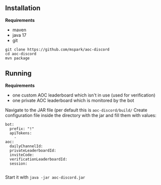 
## Installation
**Requirements**
- maven
- java 17
- git

```
git clone https://github.com/mspark/aoc-discord
cd aoc-discord
mvn package
```
## Running
**Requirements**
- one custom AOC leaderboard which isn't in use (used for verification)
- one private AOC leaderboard which is monitored by the bot

Navigate to the JAR file (per default this is `aoc-discord/build/`
Create configuration file inside the directory with the jar and fill them with values:

```
bot:
  prefix: "!"
  apiTokens:
    - 
aoc: 
  dailyChannelId: 
  privateLeaderboardId:
  inviteCode: 
  verificationLeaderboardId: 
  session: 
  
```

Start it with `java -jar aoc-discord.jar`